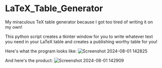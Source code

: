 # LaTeX_Table_Generator
My miraculous TeX table generator because I got too tired of writing it on my own!

This python script creates a tkinter window for you to write whatever text you need in your LaTeX table and creates a publishing worthy table for you! 

Here's what the program looks like:
![Screenshot 2024-08-01 142825](https://github.com/user-attachments/assets/b4275ced-3d3c-4ed6-bd43-6a0c239090bd)

And here's the product:
![Screenshot 2024-08-01 142909](https://github.com/user-attachments/assets/3219e442-7dc9-4824-b970-bce2c5c64796)
